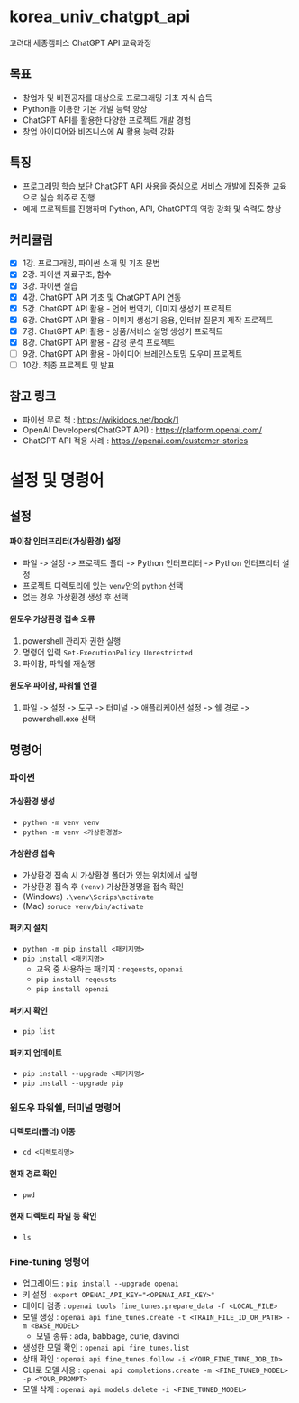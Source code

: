 # korea_univ_chatgpt_api
고려대 세종캠퍼스 ChatGPT API 교육과정

## 목표
- 창업자 및 비전공자를 대상으로 프로그래밍 기초 지식 습득
- Python을 이용한 기본 개발 능력 향상
- ChatGPT API를 활용한 다양한 프로젝트 개발 경험
- 창업 아이디어와 비즈니스에 AI 활용 능력 강화

## 특징
- 프로그래밍 학습 보단 ChatGPT API 사용을 중심으로 서비스 개발에 집중한 교육으로 실습 위주로 진행
- 예제 프로젝트를 진행하며 Python, API, ChatGPT의 역량 강화 및 숙력도 향상

## 커리큘럼
- [x]  1강. 프로그래밍, 파이썬 소개 및 기초 문법
- [x]  2강. 파이썬 자료구조, 함수
- [x]  3강. 파이썬 실습
- [x]  4강. ChatGPT API 기초 및 ChatGPT API 연동
- [x]  5강. ChatGPT API 활용 - 언어 번역기, 이미지 생성기 프로젝트
- [x]  6강. ChatGPT API 활용 - 이미지 생성기 응용, 인터뷰 질문지 제작 프로젝트
- [x]  7강. ChatGPT API 활용 - 상품/서비스 설명 생성기 프로젝트
- [x]  8강. ChatGPT API 활용 - 감정 분석 프로젝트
- [ ]  9강. ChatGPT API 활용 - 아이디어 브레인스토밍 도우미 프로젝트
- [ ] 10강. 최종 프로젝트 및 발표 

## 참고 링크
* 파이썬 무료 책 : https://wikidocs.net/book/1
* OpenAI Developers(ChatGPT API) :  https://platform.openai.com/
* ChatGPT API 적용 사례 : https://openai.com/customer-stories

# 설정 및 명령어
## 설정
#### 파이참 인터프리터(가상환경) 설정
* 파일 -> 설정 -> 프로젝트 폴더 -> Python 인터프리터 -> Python 인터프리터 설정
* 프로젝트 디렉토리에 있는 ```venv```안의 ```python``` 선택
* 없는 경우 가상환경 생성 후 선택

#### 윈도우 가상환경 접속 오류
1. powershell 관리자 권한 실행
2. 명령어 입력 ```Set-ExecutionPolicy Unrestricted```
3. 파이참, 파워쉘 재실행

#### 윈도우 파이참, 파워쉘 연결
1. 파일 -> 설정 -> 도구 -> 터미널 -> 애플리케이션 설정 -> 쉘 경로 -> powershell.exe 선택

## 명령어
### 파이썬

#### 가상환경 생성
* ```python -m venv venv```
* ```python -m venv <가상환경명>```

#### 가상환경 접속  
* 가상환경 접속 시 가상환경 폴더가 있는 위치에서 실행
* 가상환경 접속 후 ```(venv)``` 가상환경명을 접속 확인
* (Windows) ```.\venv\Scrips\activate```
* (Mac) ```soruce venv/bin/activate```

#### 패키지 설치
* ```python -m pip install <패키지명>```
* ```pip install <패키지명>```
  * 교육 중 사용하는 패키지 : ```reqeusts```, ```openai```
  * ```pip install reqeusts``` 
  * ```pip install openai``` 

#### 패키지 확인
* ```pip list```

#### 패키지 업데이트
* ```pip install --upgrade <패키지명>```
* ```pip install --upgrade pip```

### 윈도우 파워쉘, 터미널 명령어
#### 디렉토리(폴더) 이동
* ```cd <디렉토리명>```

#### 현재 경로 확인
* ```pwd```

#### 현재 디렉토리 파일 등 확인
* ```ls```


### Fine-tuning 명령어 
- 업그레이드 : `pip install --upgrade openai`
- 키 설정 : `export OPENAI_API_KEY="<OPENAI_API_KEY>"`
- 데이터 검증 : `openai tools fine_tunes.prepare_data -f <LOCAL_FILE>`
- 모델 생성 : `openai api fine_tunes.create -t <TRAIN_FILE_ID_OR_PATH> -m <BASE_MODEL>`
    - 모델 종류 : ada, babbage, curie, davinci
- 생성한 모델 확인 : `openai api fine_tunes.list`
- 상태 확인 : `openai api fine_tunes.follow -i <YOUR_FINE_TUNE_JOB_ID>`
- CLI로 모델 사용 : `openai api completions.create -m <FINE_TUNED_MODEL> -p <YOUR_PROMPT>`
- 모델 삭제 : `openai api models.delete -i <FINE_TUNED_MODEL>`
